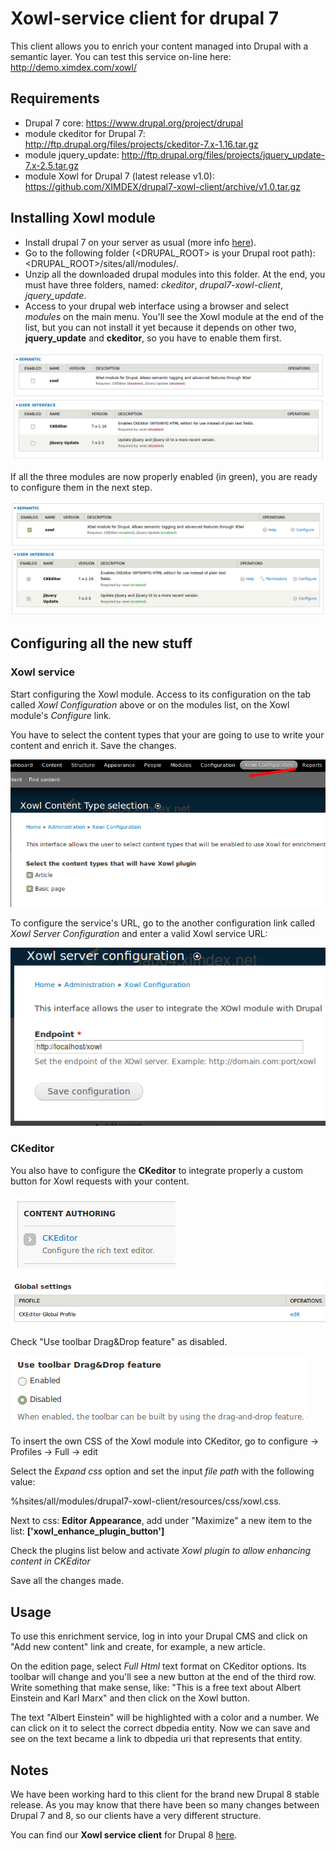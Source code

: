 # Xowl-service client for drupal 7
This client allows you to enrich your content managed into Drupal with a semantic layer. You can test this service on-line here: http://demo.ximdex.com/xowl/

## Requirements
* Drupal 7 core: https://www.drupal.org/project/drupal
* module ckeditor for Drupal 7: http://ftp.drupal.org/files/projects/ckeditor-7.x-1.16.tar.gz
* module jquery_update: http://ftp.drupal.org/files/projects/jquery_update-7.x-2.5.tar.gz
* module Xowl for Drupal 7 (latest release v1.0): https://github.com/XIMDEX/drupal7-xowl-client/archive/v1.0.tar.gz

## Installing Xowl module
* Install drupal 7 on your server as usual (more info [here](https://www.drupal.org/documentation/install/beginners)).
* Go to the following folder (<DRUPAL_ROOT> is your Drupal root path): <DRUPAL_ROOT>/sites/all/modules/.
* Unzip all the downloaded drupal modules into this folder. At the end, you must have three folders, named: *ckeditor*, *drupal7-xowl-client*, *jquery_update*.
* Access to your drupal web interface using a browser and select *modules* on the main menu. You'll see the Xowl module at the end of the list, but you can not install it yet because it depends on other two, **jquery_update** and **ckeditor**, so you have to enable them first.

![Installing Xowl module and its dependencies](/resources/images/drupal7_xowl_1.png)

If all the three modules are now properly enabled (in green), you are ready to configure them in the next step.

![Modules installed](/resources/images/drupal7_xowl_2.png)

## Configuring all the new stuff

### Xowl service

Start configuring the Xowl module. Access to its configuration on the tab called *Xowl Configuration* above or on the modules list, on the Xowl module's *Configure* link.

You have to select the content types that your are going to use to write your content and enrich it. Save the changes.

![configuring Content Types](/resources/images/drupal7_xowl_3.png)

To configure the service's URL, go to the another configuration link called *Xowl Server Configuration* and enter a valid Xowl service URL:

![configuring the service's URL](/resources/images/drupal7_xowl_4.png)

### CKeditor

You also have to configure the **CKeditor** to integrate properly a custom button for Xowl requests with your content.

![Configuring CKeditor](/resources/images/drupal7_xowl_5.png)

![CKeditor global profile](/resources/images/drupal7_xowl_6.png)

Check "Use toolbar Drag&Drop feature" as disabled.

![Disabling ](/resources/images/drupal7_xowl_7.png)

To insert the own CSS of the Xowl module into CKeditor, go to configure -> Profiles -> Full -> edit

Select the *Expand css* option and set the input *file path* with the following value:

%hsites/all/modules/drupal7-xowl-client/resources/css/xowl.css.

Next to css: **Editor Appearance**, add under "Maximize" a new item to the list: **['xowl_enhance_plugin_button']**

Check the plugins list below and activate *Xowl plugin to allow enhancing content in CKEditor*

Save all the changes made.

## Usage

To use this enrichment service, log in into your Drupal CMS and click on "Add new content" link and create, for example, a new article.

On the edition page, select *Full Html* text format on CKeditor options. Its toolbar will change and you'll see a new button at the end of the third row. Write something that make sense, like: "This is a free text about Albert Einstein and Karl Marx" and then click on the Xowl button.

The text "Albert Einstein" will be highlighted with a color and a number. We can click on it to select the correct dbpedia entity. Now we can save and see on the text became a link to dbpedia uri that represents that entity.

## Notes

We have been working hard to this client for the brand new Drupal 8 stable release. As you may know that there have been so many changes between Drupal 7 and 8, so our clients have a very different structure.

You can find our **Xowl service client** for Drupal 8 [here](https://github.com/XIMDEX/drupal8-xowl-client).
